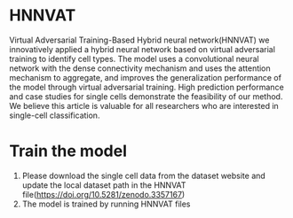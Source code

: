 # HNNVAT
 Virtual Adversarial Training-Based Hybrid neural network(HNNVAT)
 we innovatively applied a hybrid neural network based on virtual adversarial training to identify cell types. 
 The model uses a convolutional neural network with the dense connectivity mechanism and uses the attention mechanism to aggregate, and improves the generalization performance of the model through virtual adversarial training.
 High prediction performance and case studies for single cells demonstrate the feasibility of our method. We believe this article is valuable for all researchers who are interested in single-cell classification.
# Train the model
  1. Please download the single cell data from the dataset website and update the local dataset path in the HNNVAT      file(https://doi.org/10.5281/zenodo.3357167)
  2. The model is trained by running HNNVAT files

